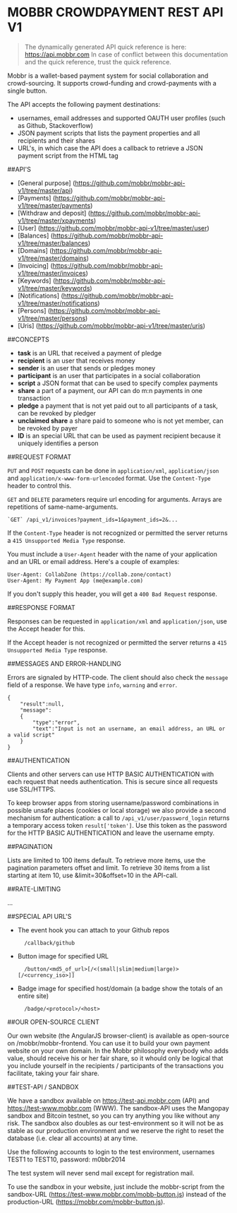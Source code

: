 MOBBR CROWDPAYMENT REST API V1
==============================

> The dynamically generated API quick reference is here: https://api.mobbr.com In case of conflict between this documentation and the quick reference, trust the quick reference.

Mobbr is a wallet-based payment system for social collaboration and crowd-sourcing. It supports crowd-funding and crowd-payments with a single button.

The API accepts the following payment destinations:
- usernames, email addresses and supported OAUTH user profiles (such as Github, Stackoverflow)
- JSON payment scripts that lists the payment properties and all recipients and their shares
- URL's, in which case the API does a callback to retrieve a JSON payment script from the <metadata name="participation" content="..." /> HTML tag

##API'S

- [General purpose] (https://github.com/mobbr/mobbr-api-v1/tree/master/api)
- [Payments] (https://github.com/mobbr/mobbr-api-v1/tree/master/payments)
- [Withdraw and deposit] (https://github.com/mobbr/mobbr-api-v1/tree/master/xpayments)
- [User] (https://github.com/mobbr/mobbr-api-v1/tree/master/user)
- [Balances] (https://github.com/mobbr/mobbr-api-v1/tree/master/balances)
- [Domains] (https://github.com/mobbr/mobbr-api-v1/tree/master/domains)
- [Invoicing] (https://github.com/mobbr/mobbr-api-v1/tree/master/invoices)
- [Keywords] (https://github.com/mobbr/mobbr-api-v1/tree/master/keywords)
- [Notifications] (https://github.com/mobbr/mobbr-api-v1/tree/master/notifications)
- [Persons] (https://github.com/mobbr/mobbr-api-v1/tree/master/persons)
- [Uris] (https://github.com/mobbr/mobbr-api-v1/tree/master/uris)

##CONCEPTS

- **task** is an URL that received a payment of pledge
- **recipient** is an user that receives money
- **sender** is an user that sends or pledges money
- **participant** is an user that participates in a social collaboration
- **script** a JSON format that can be used to specify complex payments
- **share** a part of a payment, our API can do m:n payments in one transaction
- **pledge** a payment that is not yet paid out to all participants of a task, can be revoked by pledger
- **unclaimed share** a share paid to someone who is not yet member, can be revoked by payer
- **ID** is an special URL that can be used as payment recipient because it uniquely identifies a person

##REQUEST FORMAT

`PUT` and `POST` requests can be done in `application/xml`, `application/json` and `application/x-www-form-urlencoded` format. Use the `Content-Type` header to control this.

`GET` and `DELETE` parameters require url encoding for arguments. Arrays are repetitions of same-name-arguments.

    `GET` /api_v1/invoices?payment_ids=1&payment_ids=2&...

If the `Content-Type` header is not recognized or permitted the server returns a `415 Unsupported Media Type` response.

You must include a `User-Agent` header with the name of your application and an URL or email address. Here's a couple of examples:

    User-Agent: CollabZone (https://collab.zone/contact)
    User-Agent: My Payment App (me@example.com)
     
If you don't supply this header, you will get a `400 Bad Request` response.

##RESPONSE FORMAT

Responses can be requested in `application/xml` and `application/json`, use the Accept header for this.

If the Accept header is not recognized or permitted the server returns a `415 Unsupported Media Type` response.

##MESSAGES AND ERROR-HANDLING

Errors are signaled by HTTP-code. The client should also check the `message` field of a response. We have type `info`, `warning` and `error`. 

    {
        "result":null,
        "message": 
        {
            "type":"error",
            "text":"Input is not an username, an email address, an URL or a valid script"
        }
    }

##AUTHENTICATION

Clients and other servers can use HTTP BASIC AUTHENTICATION with each request that needs authentication. This is secure since all requests use SSL/HTTPS.

To keep browser apps from storing username/password combinations in possible unsafe places (cookies or local storage) we also provide a second mechanism for authentication: a call to `/api_v1/user/password_login` returns a temporary access token `result['token']`. Use this token as the password for the HTTP BASIC AUTHENTICATION and leave the username empty.

##PAGINATION

Lists are limited to 100 items default. To retrieve more items, use the pagination parameters offset and limit. To retrieve 30 items from a list starting at item 10, use &limit=30&offset=10 in the API-call.

##RATE-LIMITING

...

##SPECIAL API URL'S

- The event hook you can attach to your Github repos

        /callback/github

- Button image for specified URL

        /button/<md5_of_url>[/<(small|slim|medium|large)>[/<currency_iso>]]

- Badge image for specified host/domain (a badge show the totals of an entire site)

        /badge/<protocol>/<host>

##OUR OPEN-SOURCE CLIENT

Our own website (the AngularJS browser-client) is available as open-source on /mobbr/mobbr-frontend. You can use it to build your own payment website on your own domain. In the Mobbr philosophy everybody who adds value, should receive his or her fair share, so it whould only be logical that you include yourself in the recipients / participants of the transactions you facilitate, taking your fair share.

##TEST-API / SANDBOX

We have a sandbox available on https://test-api.mobbr.com (API) and https://test-www.mobbr.com (WWW). The sandbox-API uses the Mangopay sandbox and Bitcoin testnet, so you can try anything you like without any risk. The sandbox also doubles as our test-environment so it will not be as stable as our production environment and we reserve the right to reset the database (i.e. clear all accounts) at any time.

Use the following accounts to login to the test environment, usernames TEST1 to TEST10, password: m0bbr2014

The test system will never send mail except for registration mail.

To use the sandbox in your website, just include the mobbr-script from the sandbox-URL (https://test-www.mobbr.com/mobb-button.js) instead of the production-URL (https://mobbr.com/mobbr-button.js).


